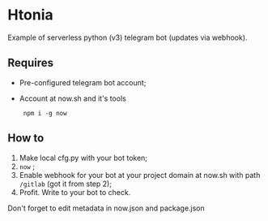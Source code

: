 # Htonia

Example of serverless python (v3) telegram bot (updates via webhook).

## Requires
 - Pre-configured telegram bot account;
 - Account at now.sh and it's tools

        npm i -g now

## How to
1. Make local cfg.py with your bot token;
2. ```now``` ;
3. Enable webhook for your bot at your project domain at now.sh with path ```/gitlab``` (got it from step 2);
4. Profit. Write to your bot to check.

Don't forget to edit metadata in now.json and package.json


